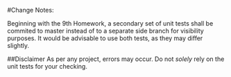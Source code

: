 #Change Notes:

Beginning with the 9th Homework, a secondary set of unit tests shall be commited to master instead of to a separate side branch for visibility purposes.
It would be advisable to use both tests, as they may differ slightly.

##Disclaimer
As per any project, errors may occur. Do not *solely* rely on the unit tests for your checking. 
